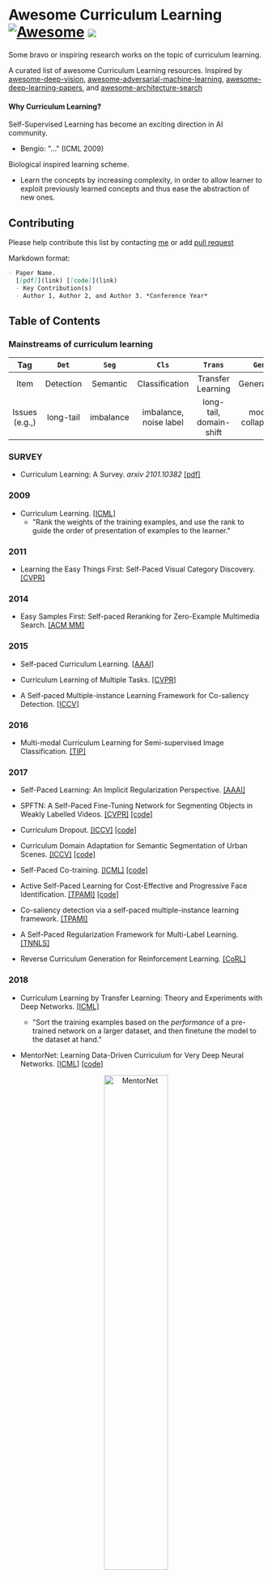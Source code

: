# Awesome Curriculum Learning[![Awesome](https://awesome.re/badge.svg)](https://awesome.re) ![](https://visitor-badge.glitch.me/badge?page_id=Openning07.awesome-curriculum-learning)
Some bravo or inspiring research works on the topic of curriculum learning.

A curated list of awesome Curriculum Learning resources. Inspired by [awesome-deep-vision](https://github.com/kjw0612/awesome-deep-vision), [awesome-adversarial-machine-learning](https://github.com/yenchenlin/awesome-adversarial-machine-learning), [awesome-deep-learning-papers](https://github.com/terryum/awesome-deep-learning-papers), and [awesome-architecture-search](https://github.com/markdtw/awesome-architecture-search)

#### Why Curriculum Learning?
Self-Supervised Learning has become an exciting direction in AI community. 
  - Bengio: "..." (ICML 2009)
  
Biological inspired learning scheme.
  - Learn the concepts by increasing complexity, in order to allow learner to exploit previously learned concepts and thus ease the abstraction of new ones.

## Contributing

Please help contribute this list by contacting [me](https://github.com/Openning07/awesome-curriculum-learning) or add [pull request](https://github.com/Openning07/awesome-curriculum-learning/pulls)

Markdown format:
```markdown
- Paper Name.
  [[pdf]](link) [[code]](link)
  - Key Contribution(s)
  - Author 1, Author 2, and Author 3. *Conference Year*
```

## Table of Contents

### Mainstreams of curriculum learning

|  Tag  |        `Det`     |           `Seg`       |         `Cls`        |      `Trans`      |      `Gen`   |   `RL`  |    `Other`    |
|:-----:|:----------------:|:---------------------:|:--------------------:|:-----------------:|:------------:|:-------:|:-------------:|
| Item  |    Detection     | Semantic | Classification | Transfer Learning |  Generation  | Reinforcement Learning | others |
|  Issues (e.g.,)  | long-tail | imbalance | imbalance, noise label | long-tail, domain-shift |  mode collapose  | exploit V.S. explore |  -  |

### SURVEY
- Curriculum Learning: A Survey. *arxiv 2101.10382*
  [[pdf]](https://arxiv.org/pdf/2101.10382.pdf)

### 2009
- Curriculum Learning.
  [[ICML]](https://qmro.qmul.ac.uk/xmlui/bitstream/handle/123456789/15972/Bengio%2C%202009%20Curriculum%20Learning.pdf?sequence=1&isAllowed=y)
  - "Rank the weights of the training examples, and use the rank to guide the order of presentation of examples to the learner."

### 2011
- Learning the Easy Things First: Self-Paced Visual Category Discovery.
  [[CVPR]](https://vision.cs.utexas.edu/projects/easiness/easiness_cvpr2011.pdf)

### 2014
- Easy Samples First: Self-paced Reranking for Zero-Example Multimedia Search.
  [[ACM MM]](http://www.cs.cmu.edu/~lujiang/camera_ready_papers/ACM_MM_fp_2014.pdf)

### 2015
- Self-paced Curriculum Learning.
  [[AAAI]](http://www.cs.cmu.edu/~lujiang/camera_ready_papers/AAAI_SPCL_2015.pdf)

- Curriculum Learning of Multiple Tasks.
  [[CVPR]](https://openaccess.thecvf.com/content_cvpr_2015/papers/Pentina_Curriculum_Learning_of_2015_CVPR_paper.pdf)

- A Self-paced Multiple-instance Learning Framework for Co-saliency Detection.
  [[ICCV]](https://openaccess.thecvf.com/content_iccv_2015/papers/Zhang_A_Self-Paced_Multiple-Instance_ICCV_2015_paper.pdf)

### 2016
- Multi-modal Curriculum Learning for Semi-supervised Image Classification.
  [[TIP]](https://www.dcs.bbk.ac.uk/~sjmaybank/MultiModal.pdf)

### 2017
- Self-Paced Learning: An Implicit Regularization Perspective.
  [[AAAI]](https://www.researchgate.net/profile/Jian_Liang25/publication/303750070_Self-Paced_Learning_an_Implicit_Regularization_Perspective/links/5858e75b08ae3852d25555e3/Self-Paced-Learning-an-Implicit-Regularization-Perspective.pdf)
  
- SPFTN: A Self-Paced Fine-Tuning Network for Segmenting Objects in Weakly Labelled Videos.
  [[CVPR]](https://openaccess.thecvf.com/content_cvpr_2017/papers/Zhang_SPFTN_A_Self-Paced_CVPR_2017_paper.pdf) [[code]](https://github.com/VividLe/SPFTN)
  
- Curriculum Dropout.
  [[ICCV]](http://www.vision.jhu.edu/assets/MorerioICCV17.pdf) [[code]](https://github.com/pmorerio/curriculum-dropout)

- Curriculum Domain Adaptation for Semantic Segmentation of Urban Scenes.
  [[ICCV]](https://openaccess.thecvf.com/content_ICCV_2017/papers/Zhang_Curriculum_Domain_Adaptation_ICCV_2017_paper.pdf) [[code]](https://github.com/YangZhang4065/AdaptationSeg)

- Self-Paced Co-training.
  [[ICML]](http://proceedings.mlr.press/v70/ma17b/ma17b.pdf) [[code]](https://github.com/Flowerfan/Open-Reid)

- Active Self-Paced Learning for Cost-Effective and Progressive Face Identification.
  [[TPAMI]](https://arxiv.org/pdf/1701.03555.pdf) [[code]](https://github.com/kezewang/ASPL)

- Co-saliency detection via a self-paced multiple-instance learning framework.
  [[TPAMI]](https://ieeexplore.ieee.org/abstract/document/7469327)

- A Self-Paced Regularization Framework for Multi-Label Learning.
  [[TNNLS]](https://arxiv.org/pdf/1603.06708.pdf)

- Reverse Curriculum Generation for Reinforcement Learning.
  [[CoRL]](https://arxiv.org/pdf/1707.05300.pdf)

### 2018
- Curriculum Learning by Transfer Learning: Theory and Experiments with Deep Networks.
  [[ICML]](https://arxiv.org/pdf/1802.03796.pdf)
  - "Sort the training examples based on the *performance* of a pre-trained network on a larger dataset,
    and then finetune the model to the dataset at hand."
  
- MentorNet: Learning Data-Driven Curriculum for Very Deep Neural Networks.
  [[ICML]](http://proceedings.mlr.press/v80/jiang18c/jiang18c.pdf) [[code]](https://github.com/google/mentornet)
<p align="center">
  <img src="https://github.com/google/mentornet/blob/master/images/overview.png" alt="MentorNet" width="50%">
</p>

- CurriculumNet: Weakly Supervised Learning from Large-Scale Web Images.
  [[ECCV]](https://arxiv.org/pdf/1808.01097.pdf) [[code]](https://github.com/MalongTech/research-curriculumnet)

- Progressive Growing of GANs for Improved Quality, Stability, and Variation. `Gen`
  [[ICLR]](https://openreview.net/forum?id=Hk99zCeAb&noteId=Hk99zCeAb) [[code]](https://github.com/tkarras/progressive_growing_of_gans)
  - "The key idea is to grow both the generator and discriminator progressively: starting from a low resolution, we add new layers that model increasingly fine details as training progresses. This both speeds the training up and greatly stabilizes it, allowing us to produce images of unprecedented quality."
<p align="center">
  <img src="https://pic1.zhimg.com/80/v2-fdaeb2fb88c40b315420b89c96460105_1440w.jpg?source=1940ef5c" alt="Progressive growing of GANs" width="60%">
</p>

- Minimax curriculum learning: Machine teaching with desirable difficulties and scheduled diversity.
  [[ICLR]](https://openreview.net/pdf?id=BywyFQlAW)

- Learning to Teach with Dynamic Loss Functions.
  [[NeurIPS]](https://papers.nips.cc/paper/7882-learning-to-teach-with-dynamic-loss-functions.pdf)
  - "A good teacher not only provides his/her students with qualified teaching materials (e.g., textbooks), but also sets up appropriate learning objectives (e.g., course projects and exams) considering different situations of a student."

- Self-Paced Deep Learning for Weakly Supervised Object Detection.
  [[TPAMI]](https://arxiv.org/pdf/1605.07651.pdf)

- Unsupervised Feature Selection by Self-Paced Learning Regularization.
  [[Pattern Recognition Letters]](https://www.sciencedirect.com/science/article/abs/pii/S0167865518302782)

### 2019
- Transferable Curriculum for Weakly-Supervised Domain Adaptation.
  [[AAAI]](http://ise.thss.tsinghua.edu.cn/~mlong/doc/transferable-curriculum-aaai19.pdf) [[code]](https://github.com/thuml/TCL)

- Balanced Self-Paced Learning for Generative Adversarial Clustering Network.
  [[CVPR]](http://openaccess.thecvf.com/content_CVPR_2019/papers/Ghasedi_Balanced_Self-Paced_Learning_for_Generative_Adversarial_Clustering_Network_CVPR_2019_paper.pdf)

- Local to Global Learning: Gradually Adding Classes for Training Deep Neural Networks.
  [[CVPR]](https://openaccess.thecvf.com/content_CVPR_2019/papers/Cheng_Local_to_Global_Learning_Gradually_Adding_Classes_for_Training_Deep_CVPR_2019_paper.pdf) [[code]](https://github.com/piratehao/Local-to-Global-Learning-for-DNNs)

- Dynamic Curriculum Learning for Imbalanced Data Classification.
  [[ICCV]](https://arxiv.org/pdf/1901.06783.pdf) [[simple demo]](https://github.com/apeterswu/L2T_loss)

- Guided Curriculum Model Adaptation and Uncertainty-Aware Evaluation for Semantic Nighttime Image Segmentation.
  [[ICCV]](https://openaccess.thecvf.com/content_ICCV_2019/papers/Sakaridis_Guided_Curriculum_Model_Adaptation_and_Uncertainty-Aware_Evaluation_for_Semantic_Nighttime_ICCV_2019_paper.pdf) [[code]](https://www.trace.ethz.ch/publications/2019/GCMA_UIoU/)

- On The Power of Curriculum Learning in Training Deep Networks.
  [[pdf]](https://arxiv.org/pdf/1904.03626.pdf) *ICML*

- Data Parameters: A New Family of Parameters for Learning a Differentiable Curriculum.
  [[NeurIPS]](https://papers.nips.cc/paper/2019/file/926ffc0ca56636b9e73c565cf994ea5a-Paper.pdf) [[code]](https://github.com/apple/ml-data-parameters)

-Leveraging prior-knowledge for weakly supervised object detection under a collaborative self-paced curriculum learning framework.
  [[IJCV]](https://openreview.net/forum?id=Jv2tq4Opli)

- Curriculum Model Adaptation with Synthetic and Real Data for Semantic Foggy Scene Understanding.
  [[IJCV]](https://arxiv.org/pdf/1901.01415.pdf)

### 2020
- Breaking the Curse of Space Explosion: Towards Effcient NAS with Curriculum Search.
  [[ICML]](http://proceedings.mlr.press/v119/guo20b.html) [[code]](https://github.com/guoyongcs/CNAS)
<p align="center">
  <img src="https://github.com/guoyongcs/CNAS/blob/master/assets/cnas.jpg" alt="CNAS" width="45%">
</p>

- BBN: Bilateral-Branch Network with Cumulative Learning for Long-Tailed Visual Recognition.
  [[CVPR]](https://arxiv.org/abs/1912.02413) [[code]](https://github.com/Megvii-Nanjing/BBN)
<p align="center">
  <img src="https://github.com/Openning07/awesome-curriculum-learning/blob/master/images/BBN_CVPR20.png" alt="BBN" width="70%">
</p>

- Open Compound Domain Adaptation.
  [[CVPR]](https://arxiv.org/abs/1909.03403) [[code]](https://github.com/zhmiao/OpenCompoundDomainAdaptation-OCDA)
<p align="center">
  <img src="https://bair.berkeley.edu/static/blog/ocda/figure_4.png" alt="OCDA" width="65%">
</p>

- Curricularface: adaptive curriculum learning loss for deep face recognition.
  [[CVPR]](https://arxiv.org/pdf/2004.00288.pdf) [[code]](https://github.com/HuangYG123/CurricularFace)
  - "our CurricularFace adaptively adjusts the relative importance of easy and hard samples during different training stages. In each stage, different samples are assigned with different importance according to their corresponding difficultness."

- Curriculum Manager for Source Selection in Multi-Source Domain Adaptation.
  [[ECCV]](https://arxiv.org/pdf/2007.01261v1.pdf)[[code]](https://github.com/LoyoYang/CMSS)
  
- Content-Consistent Matching for Domain Adaptive Semantic Segmentation. `Seg`
  [[ECCV]](https://arxiv.org/pdf/2007.01261v1.pdf) [[code]](https://github.com/Solacex/CCM)
  - "to acquire those synthetic images that share similar distribution with the real ones in the target domain, so that the domain gap can be naturally alleviated by employing the content-consistent synthetic images for training."
  - "not all the source images could contribute to the improvement of adaptation performance, especially at certain training stages."
<p align="center">
  <img src="https://pic2.zhimg.com/80/v2-f6f3eb85a79f206b4f5524eaf43a71fd_1440w.jpg" alt="CMM" width="70%">
</p>

- DA-NAS: Data Adapted Pruning for Efficient Neural Architecture Search.
  [[ECCV]](http://www.ecva.net/papers/eccv_2020/papers_ECCV/papers/123720579.pdf)
  - "Our method is based on an interesting observation that the learning speed for blocks in deep neural networks is related to the difficulty of recognizing distinct categories. We carefully design a progressive data adapted pruning strategy for efficient architecture search. It will quickly trim low performed blocks on a subset of target dataset (e.g., easy classes), and then gradually find the best blocks on the whole target dataset."

- Label-similarity Curriculum Learning.
  [[ECCV]](https://arxiv.org/pdf/1911.06902.pdf) [[code]](https://github.com/speedystream/LCL)
  - "The idea is to use a probability distribution over classes as target label, where the class probabilities reflect the similarity to the true class. Gradually, this label representation is shifted towards the standard one-hot-encoding."

- Multi-Task Curriculum Framework for Open-Set Semi-Supervised Learning.
  [[ECCV]](https://arxiv.org/pdf/2007.11330.pdf) [[code]](https://github.com/YU1ut/Multi-Task-Curriculum-Framework-for-Open-Set-SSL)

- Semi-Supervised Semantic Segmentation via Dynamic Self-Training and Class-Balanced Curriculum.
  [[arXiv]](https://arxiv.org/abs/2004.08514) [[code]](https://github.com/voldemortX/DST-CBC)
  
- Evolutionary Population Curriculum for Scaling Multi-Agent Reinforcement Learning.
  [[ICLR]](https://arxiv.org/pdf/2003.10423.pdf)[[code]](https://github.com/qian18long/epciclr2020)
  - "Evolutionary Population Curriculum (EPC), a curriculum learning paradigm that scales up MultiAgent Reinforcement Learning (MARL) by progressively increasing the population of training agents in a stage-wise manner."

- Curriculum Loss: Robust Learning and Generalization Against Label Corruption.
  [[ICLR]](https://arxiv.org/pdf/1905.10045.pdf)

- Automatic Curriculum Learning through Value Disagreement.
  [[NeurIPS]](https://papers.nips.cc/paper/2020/file/566f0ea4f6c2e947f36795c8f58ba901-Paper.pdf)
  - " When biological agents learn, there is often an organized and meaningful order to which learning happens."
  - "Our key insight is that if we can sample goals at the frontier of the set of goals that an agent is able to reach, it will provide a significantly stronger learning signal compared to randomly sampled goals"
<p align="center">
  <img src="https://github.com/Openning07/awesome-curriculum-learning/blob/master/images/AutomaticCurriculumLearningThroughValueDisagreement.png" alt="CMM" width="65%">
</p>

- Curriculum by Smoothing.
  [[NeurIPS]](https://proceedings.neurips.cc/paper/2020/file/f6a673f09493afcd8b129a0bcf1cd5bc-Paper.pdf) [[code]](https://github.com/pairlab/CBS)

- Curriculum Learning by Dynamic Instance Hardness.
  [[NeurIPS]](https://papers.nips.cc/paper/2020/file/62000dee5a05a6a71de3a6127a68778a-Paper.pdf)

- Self-paced Contrastive Learning with Hybrid Memory for Domain Adaptive Object Re-ID.
  [[NeurIPS]](https://arxiv.org/pdf/2006.02713.pdf) [[code]](https://github.com/yxgeee/SpCL) [[zhihu]](https://zhuanlan.zhihu.com/p/269112325?utm_source=wechat_session&utm_medium=social&utm_oi=41299705069568&utm_content=group3_article&utm_campaign=shareopn&wechatShare=2&s_r=0)

- Self-Paced Deep Reinforcement Learning.
 [[NeurIPS]](https://papers.nips.cc/paper/2020/hash/68a9750337a418a86fe06c1991a1d64c-Abstract.html)
 
- SuperLoss: A Generic Loss for Robust Curriculum Learning.
  [[NeurIPS]](https://proceedings.neurips.cc/paper/2020/file/2cfa8f9e50e0f510ede9d12338a5f564-Paper.pdf) [[code]](https://github.com/AlanChou/Super-Loss)

- Curriculum Learning for Reinforcement Learning Domains: A Framework and Survey.
  [[JMLR]](https://jmlr.org/papers/volume21/20-212/20-212.pdf)

### 2021
- Curriculum Labeling: Revisiting Pseudo-Labeling for Semi-Supervised Learning.
  [[AAAI]](https://arxiv.org/pdf/2001.06001.pdf) [[code]](https://github.com/uvavision/Curriculum-Labeling)

- Robust Curriculum Learning: from clean label detection to noisy label self-correction.
  [[ICLR]](https://openreview.net/pdf?id=lmTWnm3coJJ) [[online review]](https://openreview.net/forum?id=lmTWnm3coJJ)
  - "Robust curriculum learning (RoCL) improves noisy label learning by periodical transitions from supervised learning of clean labeled data to self-supervision of wrongly-labeled data, where the data are selected according to training dynamics."

- Robust Early-Learning: Hindering The Memorization of Noisy Labels.
  [[ICLR]](https://openreview.net/pdf?id=Eql5b1_hTE4) [[online review]](https://openreview.net/forum?id=Eql5b1_hTE4)
  - "Robust early-learning: to reduce the side effect of noisy labels before early stopping and thus enhance the memorization of clean labels. Specifically, in each iteration, we divide all parameters into the critical and non-critical ones, and then perform different update rules for different types of parameters."

- When Do Curricula Work?
  [[ICLR (oral)]](https://openreview.net/pdf?id=tW4QEInpni)
  - "We find that for standard benchmark datasets, curricula have only marginal benefits, and that randomly ordered samples perform as well or better than curricula and anti-curricula, suggesting that any benefit is entirely due to the dynamic training set size. ... Our experiments demonstrate that curriculum, but not anti-curriculum or random ordering can indeed improve the performance either with limited training time budget or in the existence of noisy data."

- Curriculum Graph Co-Teaching for Multi-Target Domain Adaptation. `TL`
  [[CVPR]](https://arxiv.org/pdf/2104.00808.pdf) [[code]](https://github.com/Evgeneus/Graph-Domain-Adaptaion)
<p align="center">
  <img src="https://github.com/Evgeneus/Graph-Domain-Adaptaion/blob/master/data/pipeline.png" alt="Curriculum Graph Co-Teaching" width="80%">
</p>

- Unsupervised Curriculum Domain Adaptation for No-Reference Video Quality Assessment. `Cls`
  [[ICCV]](https://openaccess.thecvf.com/content/ICCV2021/papers/Chen_Unsupervised_Curriculum_Domain_Adaptation_for_No-Reference_Video_Quality_Assessment_ICCV_2021_paper.pdf) [[code]](https://github.com/cpf0079/UCDA)

- Adaptive Curriculum Learning.
  [[ICCV]](https://openaccess.thecvf.com/content/ICCV2021/papers/Kong_Adaptive_Curriculum_Learning_ICCV_2021_paper.pdf)

- Multi-Level Curriculum for Training A Distortion-Aware Barrel Distortion Rectification Model.
  [[ICCV]](https://openaccess.thecvf.com/content/ICCV2021/papers/Liao_Multi-Level_Curriculum_for_Training_a_Distortion-Aware_Barrel_Distortion_Rectification_Model_ICCV_2021_paper.pdf)

- TeachMyAgent: a Benchmark for Automatic Curriculum Learning in Deep RL.
  [[ICML]](https://arxiv.org/pdf/2103.09815.pdf) [[code]](https://github.com/flowersteam/TeachMyAgent)
<p align="center">
  <img src="https://github.com/flowersteam/TeachMyAgent/blob/master/TeachMyAgent/graphics/readme_graphics/global_schema.png" alt="TechMyAgent" width="52%">
</p>

- Self-Paced Context Evaluation for Contextual Reinforcement Learning.  `RL`
  [[ICCV]](https://arxiv.org/pdf/2106.05110.pdf)
  - "To improve sample efficiency for learning on such instances of a problem domain, we present Self-Paced Context Evaluation (SPaCE). Based on self-paced learning, \spc automatically generates \task curricula online with little computational overhead. To this end, SPaCE leverages information contained in state values during training to accelerate and improve training performance as well as generalization capabilities to new instances from the same problem domain."

- Curriculum Learning by Optimizing Learning Dynamics.
  [[AISTATS]](http://proceedings.mlr.press/v130/zhou21a/zhou21a.pdf) [[code]](https://github.com/tianyizhou/DoCL)
<p align="center">
  <img src="https://github.com/tianyizhou/DoCL/raw/main/docl_aistats2021_thumbnail.png" alt="DoCL" width="52%">
</p>

- FlexMatch: Boosting Semi-Supervised Learning with Curriculum Pseudo Labeling. `Cls`
  [[NeurIPS]](https://arxiv.org/pdf/2110.08263.pdf) [[code]](https://github.com/torchssl/torchssl)

- Learning with Noisy Correspondence for Cross-modal Matching.
  [[NeurIPS]](https://proceedings.neurips.cc/paper/2021/file/f5e62af885293cf4d511ceef31e61c80-Paper.pdf) [[code]](https://github.com/XLearning-SCU/2021-NeurIPS-NCR)
<p align="center">
  <img src="https://github.com/Openning07/awesome-curriculum-learning/blob/master/images/NCR_NeurIPS21.png" alt="NCR" width="85%">
</p>

- Self-Paced Contrastive Learning for Semi-Supervised Medical Image Segmentation with Meta-labels.
  [[NeurIPS]](https://proceedings.neurips.cc/paper/2021/file/8b5c8441a8ff8e151b191c53c1842a38-Paper.pdf)
  - "A self-paced learning strategy exploiting the weak annotations is proposed to further help the learning process and discriminate useful labels from noise."

- Curriculum Learning for Vision-and-Language Navigation.
  [[NeurIPS]](https://proceedings.neurips.cc/paper/2021/file/6f0442558302a6ededff195daf67f79b-Paper.pdf)
  - "We propose a novel curriculum- based training paradigm for VLN tasks that can balance human prior knowledge and agent learning progress about training samples."

### 2022
- Characterizing and overcoming the greedy nature of learning in multi-modal deep neural networks.
  [[ICML]](https://arxiv.org/pdf/2202.05306.pdf) [[code]](https://github.com/nyukat/greedy_multimodal_learning)
  - "We hypothesize that due to the greedy nature of learning in multi-modal deep neural networks, these models tend to rely on just one modality while under-fitting the other modalities. ... We propose an algorithm to balance the conditional learning speeds between modalities during training and demonstrate that it indeed addresses the issue of greedy learning."

- Pseudo-Labeled Auto-Curriculum Learning for Semi-Supervised Keypoint Localization.  `Seg`
  [[ICLR]](https://arxiv.org/pdf/2201.08613.pdf) [[open review]](https://openreview.net/forum?id=6Q52pZ-Th7N)
  - "We propose to automatically select reliable pseudo-labeled samples with a series of dynamic thresholds, which constitutes a learning curriculum."

- C-Planning: An Automatic Curriculum for Learning Goal-Reaching Tasks. `RL`
  [[ICLR]](https://openreview.net/pdf?id=K2JfSnLBD9) [[open review]](https://openreview.net/forum?id=K2JfSnLBD9)

- Curriculum learning as a tool to uncover learning principles in the brain.
  [[ICLR]](https://openreview.net/pdf?id=TpJMvo0_pu-) [[open review]](https://openreview.net/forum?id=TpJMvo0_pu-)
  
- It Takes Four to Tango: Multiagent Self Play for Automatic Curriculum Generation.
  [[ICLR]](https://openreview.net/pdf?id=q4tZR1Y-UIs) [[open review]](https://openreview.net/forum?id=q4tZR1Y-UIs)
  
- Boosted Curriculum Reinforcement Learning. `RL`
  [[ICLR]](https://openreview.net/pdf?id=anbBFlX1tJ1) [[open review]](https://openreview.net/forum?id=anbBFlX1tJ1)

- ST++: Make Self-Training Work Better for Semi-Supervised Semantic Segmentation.
  [[CVPR]](https://arxiv.org/pdf/2106.05095.pdf) [[code]](https://github.com/LiheYoung/ST-PlusPlus)
  - "propose a selective re-training scheme via prioritizing reliable unlabeled samples to safely exploit the whole unlabeled set in an easy-to-hard curriculum learning manner."

- Robust Cross-Modal Representation Learning with Progressive Self-Distillation.
  [[CVPR]](https://openaccess.thecvf.com/content/CVPR2022/papers/Andonian_Robust_Cross-Modal_Representation_Learning_With_Progressive_Self-Distillation_CVPR_2022_paper.pdf)
  - "The learning objective of vision-language approach of CLIP does not effectively account for the noisy many-to-many correspondences found in web-harvested image captioning datasets. To address this challenge, we introduce a novel training framework based on cross-modal contrastive learning that uses progressive self-distillation and soft image-text alignments to more efficiently learn robust representations from noisy data."

- EAT-C: Environment-Adversarial sub-Task Curriculum for Efficient Reinforcement Learning.
  [[ICML]](https://proceedings.mlr.press/v162/ao22a/ao22a.pdf)
  
- Curriculum Reinforcement Learning via Constrained Optimal Transport.
  [[ICML]](https://proceedings.mlr.press/v162/klink22a/klink22a.pdf) [[code]](https://github.com/psclklnk/currot)
  
- Evolving Curricula with Regret-Based Environment Design.
  [[ICML]](https://proceedings.mlr.press/v162/parker-holder22a/parker-holder22a.pdf) [[project]](https://accelagent.github.io/)
  
- Robust Deep Reinforcement Learning through Bootstrapped Opportunistic Curriculum.
  [[ICML]](https://proceedings.mlr.press/v162/wu22k/wu22k.pdf) [[code]](https://github.com/jlwu002/BCL)

- On the Statistical Benefits of Curriculum Learning.
  [[ICML]](https://proceedings.mlr.press/v162/xu22i/xu22i.pdf)

- CLOSE: Curriculum Learning On the Sharing Extent Towards Better One-shot NAS.
  [[ECCV]](https://arxiv.org/pdf/2207.07868.pdf) [[code]](https://github.com/walkerning/aw_nas)
  - "We propose to apply Curriculum Learning On Sharing Extent (CLOSE) to train the supernet both efficiently and effectively. Specifically, we train the supernet with a large sharing extent (an easier curriculum) at the beginning and gradually decrease the sharing extent of the supernet (a harder curriculum)."

- Curriculum Learning for Data-Efficient Vision-Language Alignment.
  [[arxiv]](https://arxiv.org/pdf/2207.14525.pdf)
